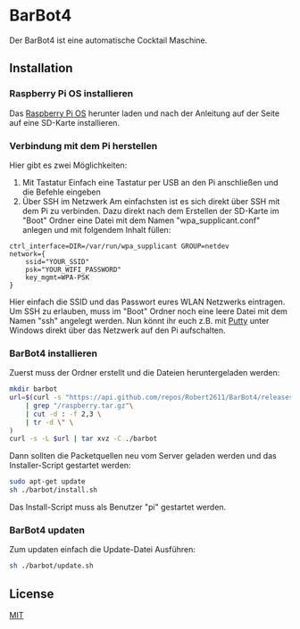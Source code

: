 # BarBot4
Der BarBot4 ist eine automatische Cocktail Maschine.

## Installation

### Raspberry Pi OS installieren
Das [Raspberry Pi OS](https://www.raspberrypi.org/downloads/) herunter laden und nach der Anleitung auf der Seite auf eine SD-Karte installieren.
### Verbindung mit dem Pi herstellen
Hier gibt es zwei Möglichkeiten:
1. Mit Tastatur
Einfach eine Tastatur per USB an den Pi anschließen und die Befehle eingeben
2. Über SSH im Netzwerk
Am einfachsten ist es sich direkt über SSH mit dem Pi zu verbinden.
Dazu direkt nach dem Erstellen der SD-Karte im "Boot" Ordner eine Datei mit dem Namen "wpa_supplicant.conf" anlegen und mit folgendem Inhalt füllen:
```text
ctrl_interface=DIR=/var/run/wpa_supplicant GROUP=netdev
network={
    ssid="YOUR_SSID"
    psk="YOUR_WIFI_PASSWORD"
    key_mgmt=WPA-PSK
}
```
Hier einfach die SSID und das Passwort eures WLAN Netzwerks eintragen.
Um SSH zu erlauben, muss im "Boot" Ordner noch eine leere Datei mit dem Namen "ssh" angelegt werden.
Nun könnt ihr euch z.B. mit [Putty](https://www.putty.org/) unter Windows direkt über das Netzwerk auf den Pi aufschalten.
### BarBot4 installieren
Zuerst muss der Ordner erstellt und die Dateien heruntergeladen werden:
```bash
mkdir barbot
url=$(curl -s "https://api.github.com/repos/Robert2611/BarBot4/releases/latest" \
	| grep "/raspberry.tar.gz"\
	| cut -d : -f 2,3 \
	| tr -d \" \
)
curl -s -L $url | tar xvz -C ./barbot
```
Dann sollten die Packetquellen neu vom Server geladen werden und das Installer-Script gestartet werden:
```bash
sudo apt-get update
sh ./barbot/install.sh
```
Das Install-Script muss als Benutzer "pi" gestartet werden.
### BarBot4 updaten
Zum updaten einfach die Update-Datei Ausführen:
```bash
sh ./barbot/update.sh
```
## License
[MIT](https://choosealicense.com/licenses/mit/)
